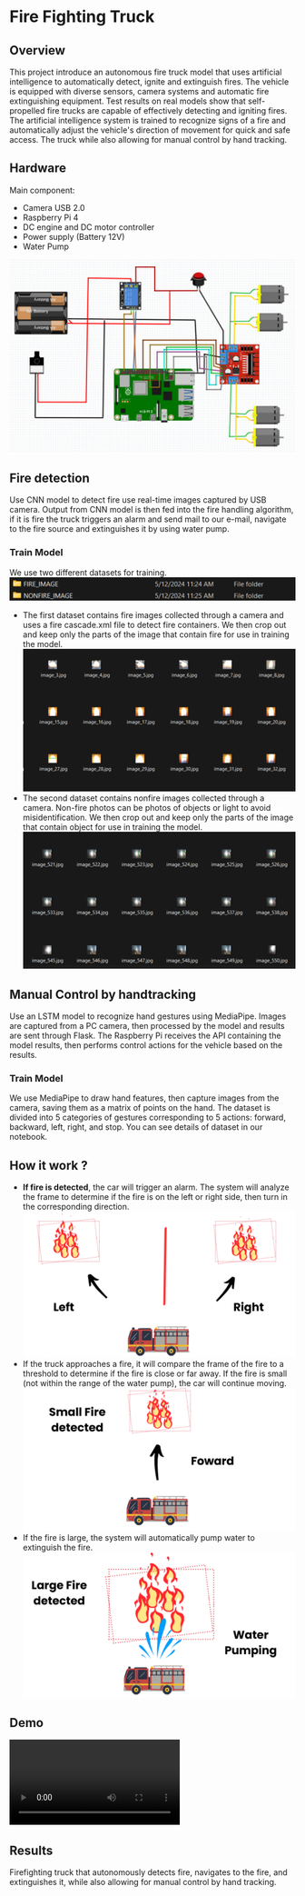 # Fire Fighting Truck

## Overview

This project introduce an autonomous fire truck model that uses artificial intelligence to automatically detect, ignite and extinguish fires. The vehicle is equipped with diverse sensors, camera systems and automatic fire extinguishing equipment. Test results on real models show that self-propelled fire trucks are capable of effectively detecting and igniting fires. The artificial intelligence system is trained to recognize signs of a fire and automatically adjust the vehicle's direction of movement for quick and safe access. The truck while also allowing for manual control by hand tracking. 

## Hardware 
Main component:
- Camera USB 2.0
- Raspberry Pi 4
- DC engine and DC motor controller
- Power supply (Battery 12V)
- Water Pump

![Install Circuit](/Images/image-1.png)
## Fire detection
Use CNN model to detect fire use real-time images captured by USB camera. Output from CNN model is then fed into the fire handling algorithm, if it is fire the truck triggers an alarm and send mail to our e-mail, navigate to the fire source and extinguishes it by using water pump.

### Train Model
We use two different datasets for training. 
![Fire Dataset](/Images/image-2.png)
- The first dataset contains fire images collected through a camera and uses a fire cascade.xml file to detect fire containers. We then crop out and keep only the parts of the image that contain fire for use in training the model.
![Fire Images](/Images/image-3.png)
- The second dataset contains nonfire images collected through a camera. Non-fire photos can be photos of objects or light to avoid misidentification. We then crop out and keep only the parts of the image that contain object for use in training the model.
![Nonfire Images](/Images/image-4.png)

## Manual Control by handtracking
Use an LSTM model to recognize hand gestures using MediaPipe. Images are captured from a PC camera, then processed by the model and results are sent through Flask. The Raspberry Pi receives the API containing the model results, then performs control actions for the vehicle based on the results.

### Train Model
We use MediaPipe to draw hand features, then capture images from the camera, saving them as a matrix of points on the hand.
The dataset is divided into 5 categories of gestures corresponding to 5 actions: forward, backward, left, right, and stop.
You can see details of dataset in our notebook.

## How it work ?
- **If fire is detected**, the car will trigger an alarm. The system will analyze the frame to determine if the fire is on the left or right side, then turn in the corresponding direction.
![Turn Left/Right](/Images/image-8.png)
- If the truck approaches a fire, it will compare the frame of the fire to a threshold to determine if the fire is close or far away. If the fire is small (not within the range of the water pump), the car will continue moving.
![Forward to fire source](/Images/image-9.png)
- If the fire is large, the system will automatically pump water to extinguish the fire.
![Water Pumping](/Images/image-10.png)


## Demo
<video controls src="/Demo_Video/Demo_Fire_Detection.mp4" title="Title"></video>
## Results
Firefighting truck that autonomously detects fire, navigates to the fire, and extinguishes it, while also allowing for manual control by hand tracking. 